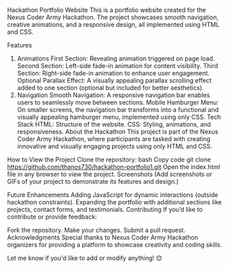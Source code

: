 Hackathon Portfolio Website
This is a portfolio website created for the Nexus Coder Army Hackathon. The project showcases smooth navigation, creative animations, and a responsive design, all implemented using HTML and CSS.

Features
1. Animations
First Section: Revealing animation triggered on page load.
Second Section: Left-side fade-in animation for content visibility.
Third Section: Right-side fade-in animation to enhance user engagement.
Optional Parallax Effect: A visually appealing parallax scrolling effect added to one section (optional but included for better aesthetics).
2. Navigation
Smooth Navigation: A responsive navigation bar enables users to seamlessly move between sections.
Mobile Hamburger Menu: On smaller screens, the navigation bar transforms into a functional and visually appealing hamburger menu, implemented using only CSS.
Tech Stack
HTML: Structure of the website.
CSS: Styling, animations, and responsiveness.
About the Hackathon
This project is part of the Nexus Coder Army Hackathon, where participants are tasked with creating innovative and visually engaging projects using only HTML and CSS.

How to View the Project
Clone the repository:
bash
Copy code
git clone https://github.com/thanos730/hackathon-portfolio1.git
Open the index.html file in any browser to view the project.
Screenshots
(Add screenshots or GIFs of your project to demonstrate its features and design.)

Future Enhancements
Adding JavaScript for dynamic interactions (outside hackathon constraints).
Expanding the portfolio with additional sections like projects, contact forms, and testimonials.
Contributing
If you’d like to contribute or provide feedback:

Fork the repository.
Make your changes.
Submit a pull request.
Acknowledgments
Special thanks to Nexus Coder Army Hackathon organizers for providing a platform to showcase creativity and coding skills.

Let me know if you'd like to add or modify anything! 😊